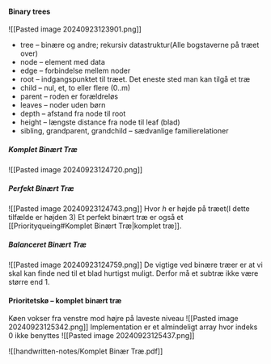 #### Binary trees
![[Pasted image 20240923123901.png]]
* tree – binære og andre; rekursiv datastruktur(Alle bogstaverne på træet over)
* node – element med data
* edge – forbindelse mellem noder
* root – indgangspunktet til træet. Det eneste sted man kan tilgå et træ
* child – nul, et, to eller flere (0..m)
* parent – roden er forældreløs
* leaves – noder uden børn
* depth – afstand fra node til root
* height – længste distance fra node til leaf (blad)
* sibling, grandparent, grandchild – sædvanlige familierelationer
##### Komplet Binært Træ
![[Pasted image 20240923124720.png]]

##### Perfekt Binært Træ
![[Pasted image 20240923124743.png]]
Hvor $h$ er højde på træet(I dette tilfælde er højden 3)
Et perfekt binært træ er også et [[Priorityqueing#Komplet Binært Træ|komplet træ]].

##### Balanceret Binært Træ
![[Pasted image 20240923124759.png]]
De vigtige ved binære træer er at vi skal kan finde ned til et blad hurtigst muligt. Derfor må et subtræ ikke være større end 1.

#### Prioritetskø – komplet binært træ
Køen vokser fra venstre mod højre på laveste niveau
![[Pasted image 20240923125342.png]]
Implementation er et almindeligt array hvor indeks 0 ikke benyttes
![[Pasted image 20240923125437.png]]

![[handwritten-notes/Komplet Binær Træ.pdf]]
